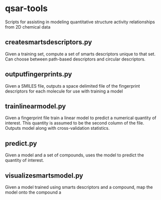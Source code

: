 # qsar-tools
Scripts for assisting in modeling quantitative structure activity relationships from 2D chemical data


## createsmartsdescriptors.py

Given a training set, compute a set of smarts descriptors unique to that set.
Can choose between path-based descriptors and circular descriptors.

## outputfingerprints.py

Given a SMILES file, outputs a space delimited file of the fingerprint descriptors
for each molecule for use with training a model 

## trainlinearmodel.py

Given a fingerprint file train a linear model to predict
a numerical quantity of interest.  This quantity is assumed to be the second
column of the file.  Outputs model along with cross-validation statistics.

## predict.py

Given a model and a set of compounds, uses the model to predict the quantity 
of interest.

## visualizesmartsmodel.py

Given a model trained using smarts descriptors and a compound, map the model
onto the compound a